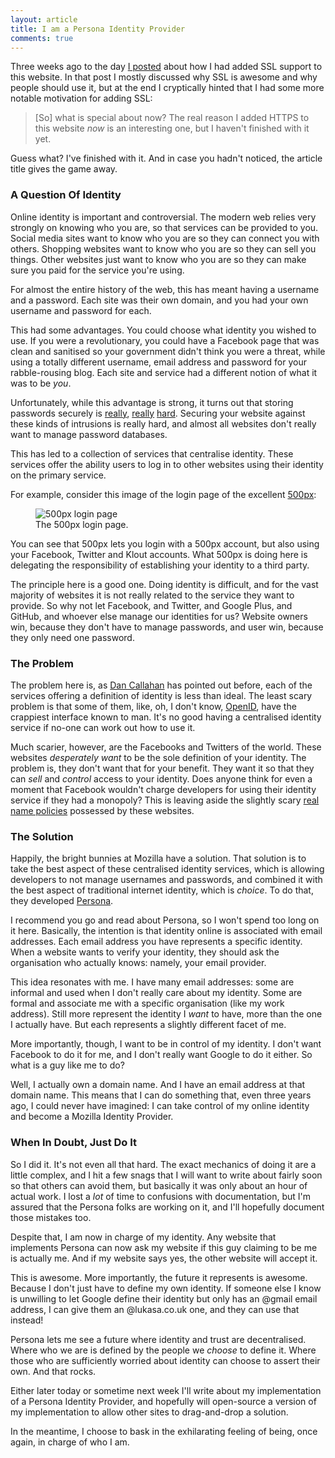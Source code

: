 ```yaml
---
layout: article
title: I am a Persona Identity Provider
comments: true
---
```


Three weeks ago to the day
[I posted](//lukasa.co.uk/2013/03/HTTPS_All_The_Things/) about how I had added
SSL support to this website. In that post I mostly discussed why SSL is awesome
and why people should use it, but at the end I cryptically hinted that I had
some more notable motivation for adding SSL:

> [So] what is special about now? The real reason I added HTTPS to this website
> _now_ is an interesting one, but I haven't finished with it yet.

Guess what? I've finished with it. And in case you hadn't noticed, the article
title gives the game away.

### A Question Of Identity

Online identity is important and controversial. The modern web relies very
strongly on knowing who you are, so that services can be provided to you.
Social media sites want to know who you are so they can connect you with
others. Shopping websites want to know who you are so they can sell you things.
Other websites just want to know who you are so they can make sure you paid for
the service you're using.

For almost the entire history of the web, this has meant having a username and
a password. Each site was their own domain, and you had your own username and
password for each.

This had some advantages. You could choose what identity you wished to use. If
you were a revolutionary, you could have a Facebook page that was clean and
sanitised so your government didn't think you were a threat, while using a
totally different username, email address and password for your rabble-rousing
blog. Each site and service had a different notion of what it was to be _you_.

Unfortunately, while this advantage is strong, it turns out that storing
passwords securely is
[really](http://gizmodo.com/5988057/evernote-was-hacked-and-your-encrypted-passwords-got-stolen),
[really](http://mashable.com/2012/06/08/linkedin-stolen-passwords-list/)
[hard](http://www.pcworld.com/article/259135/hackers_publish_over_450000_emails_and_passwords_allegedly_stolen_from_yahoo.html).
Securing your website against these kinds of intrusions is really hard, and
almost all websites don't really want to manage password databases.

This has led to a collection of services that centralise identity. These
services offer the ability users to log in to other websites using their
identity on the primary service.

For example, consider this image of the login page of the excellent
[500px](https://500px.com/login?r=/):

<figure>
    <img src="https://s3.amazonaws.com/django-blog/img/resources/500px_login.png" alt="500px login page" />
    <figcaption>The 500px login page.</figcaption>
</figure>

You can see that 500px lets you login with a 500px account, but also using your
Facebook, Twitter and Klout accounts. What 500px is doing here is delegating
the responsibility of establishing your identity to a third party.

The principle here is a good one. Doing identity is difficult, and for the vast
majority of websites it is not really related to the service they want to
provide. So why not let Facebook, and Twitter, and Google Plus, and GitHub, and
whoever else manage our identities for us? Website owners win, because they
don't have to manage passwords, and user win, because they only need one
password.

### The Problem

The problem here is, as [Dan Callahan](https://twitter.com/callahad) has
pointed out before, each of the services offering a definition of identity is
less than ideal. The least scary problem is that some of them, like, oh, I
don't know, [OpenID](http://openid.net/), have the crappiest interface known to
man. It's no good having a centralised identity service if no-one can work out
how to use it.

Much scarier, however, are the Facebooks and Twitters of the world. These
websites _desperately want_ to be the sole definition of your identity. The
problem is, they don't want that for your benefit. They want it so that they
can _sell_ and _control_ access to your identity. Does anyone think for even
a moment that Facebook wouldn't charge developers for using their identity
service if they had a monopoly? This is leaving aside the slightly scary
[real name policies](http://en.wikipedia.org/wiki/Nymwars) possessed by these
websites.

### The Solution

Happily, the bright bunnies at Mozilla have a solution. That solution is to
take the best aspect of these centralised identity services, which is allowing
developers to not manage usernames and passwords, and combined it with the best
aspect of traditional internet identity, which is _choice_. To do that, they
developed [Persona](http://www.mozilla.org/en-US/persona/).

I recommend you go and read about Persona, so I won't spend too long on it
here. Basically, the intention is that identity online is associated with email
addresses. Each email address you have represents a specific identity. When a
website wants to verify your identity, they should ask the organisation who
actually knows: namely, your email provider.

This idea resonates with me. I have many email addresses: some are informal and
used when I don't really care about my identity. Some are formal and associate
me with a specific organisation (like my work address). Still more represent
the identity I _want_ to have, more than the one I actually have. But each
represents a slightly different facet of me.

More importantly, though, I want to be in control of my identity. I don't want
Facebook to do it for me, and I don't really want Google to do it either. So
what is a guy like me to do?

Well, I actually own a domain name. And I have an email address at that domain
name. This means that I can do something that, even three years ago, I could
never have imagined: I can take control of my online identity and become a
Mozilla Identity Provider.

### When In Doubt, Just Do It

So I did it. It's not even all that hard. The exact mechanics of doing it are
a little complex, and I hit a few snags that I will want to write about fairly
soon so that others can avoid them, but basically it was only about an hour of
actual work. I lost a _lot_ of time to confusions with documentation, but I'm
assured that the Persona folks are working on it, and I'll hopefully document
those mistakes too.

Despite that, I am now in charge of my identity. Any website that implements
Persona can now ask my website if this guy claiming to be me is actually me.
And if my website says yes, the other website will accept it.

This is awesome. More importantly, the future it represents is awesome. Because
I don't just have to define my own identity. If someone else I know is
unwilling to let Google define their identity but only has an @gmail email
address, I can give them an @lukasa.co.uk one, and they can use that instead!

Persona lets me see a future where identity and trust are decentralised. Where
who we are is defined by the people we _choose_ to define it. Where those who
are sufficiently worried about identity can choose to assert their own. And
that rocks.

Either later today or sometime next week I'll write about my implementation of
a Persona Identity Provider, and hopefully will open-source a version of my
implementation to allow other sites to drag-and-drop a solution.

In the meantime, I choose to bask in the exhilarating feeling of being, once
again, in charge of who I am.
